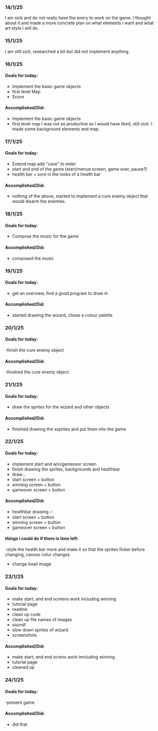 ### 14/1/25
I am sick and do not really have the enery to work on the game. I thought about it and made a more concrete plan on what elements i want and what art style I will do.
### 15/1/25
I am still sick, researched a bit but did not implement anything.
### 16/1/25
#### Goals for today:
- Implement the basic game objects
- first level Map
- Score
#### Accomplished/Did:
- Implement the basic game objects
- first level map
I was not as productive as I would have liked, still sick. I made some background elements and map.
### 17/1/25
#### Goals for today:
- Extend map add "cave" to enter
- start and end of the game (start/menue screen, game over, pause?)
- health bar + sore in the looks of a health bar
#### Accomplished/Did:
- nothing of the above, started to implement a cure enemy object that would disarm the enemies.
### 18/1/25
#### Goals for today:
- Compose the music for the game
#### Accomplished/Did:
- composed the music
### 19/1/25
#### Goals for today:
- get an overview, find a good program to draw in
#### Accomplished/Did:
- started drawing the wizard, chose  a colour palette
### 20/1/25
#### Goals for today:
-finish the cure enemy object
#### Accomplished/Did:
-finished the cure enemy object
### 21/1/25
#### Goals for today:
- draw the sprites for the wizard and other objects
#### Accomplished/Did:
- finished drawing the ssprites and put them into the game
### 22/1/25
#### Goals for today:
- implement start and win/gameover screen
- finish drawing the sprites, backgrounds and healthbar
- draw...
-   start screen + button
-   winning screen + button
-   gameover screen + button
#### Accomplished/Did:
- healthbar drawing ✅
-  start screen + button
-   winning screen + button
-   gameover screen + button
#### things i could do if there is time left:
-style the health bar more and make it so that the sprites ficker before changing, canvas colur changes
- change bowl image
### 23/1/25
#### Goals for today:
- make start, and end screens work including winning
- tutorial page
- readme
- clean up code
- clean up file names of images
- sound!
- slow down sprites of wizard
- screenshots
#### Accomplished/Did:
- make start, and end screns work imcluding winning
- tutorial page
- cleaned up
### 24/1/25
#### Goals for today:
-present game
#### Accomplished/Did:
- did that
